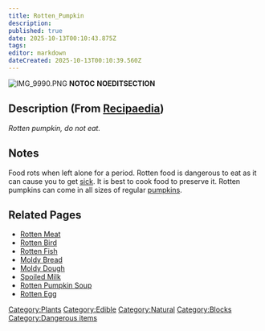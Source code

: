 ```yaml
---
title: Rotten_Pumpkin
description: 
published: true
date: 2025-10-13T00:10:43.875Z
tags: 
editor: markdown
dateCreated: 2025-10-13T00:10:39.560Z
---
```


![IMG_9990.PNG](IMG_9990.PNG "IMG_9990.PNG") __NOTOC__
__NOEDITSECTION__

## Description (From [Recipaedia](.. "wikilink"))

*Rotten pumpkin, do not eat.*

## Notes

Food rots when left alone for a period. Rotten food is dangerous to eat
as it can cause you to get [sick](Sickness "wikilink"). It is best to
cook food to preserve it. Rotten pumpkins can come in all sizes of
regular [pumpkins](Pumpkin.md "wikilink").

## Related Pages

  - [Rotten Meat](Rotten_Meat "wikilink")
  - [Rotten Bird](Rotten_Bird "wikilink")
  - [Rotten Fish](Rotten_Fish "wikilink")
  - [Moldy Bread](Moldy_Bread "wikilink")
  - [Moldy Dough](Moldy_Dough "wikilink")
  - [Spoiled Milk](Spoiled_Milk "wikilink")
  - [Rotten Pumpkin Soup](Rotten_Pumpkin_Soup.md "wikilink")
  - [Rotten Egg](Rotten_Egg "wikilink")

[Category:Plants](Category:Plants "wikilink")
[Category:Edible](Category:Edible "wikilink")
[Category:Natural](Category:Natural "wikilink")
[Category:Blocks](Category:Blocks "wikilink") [Category:Dangerous
items](Category:Dangerous_items "wikilink")